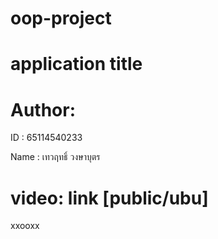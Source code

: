 # oop-project
# application title
# Author:
ID : 65114540233

Name : เทวฤทธิ์ วงษาบุตร
# video: link [public/ubu]
xxooxx
